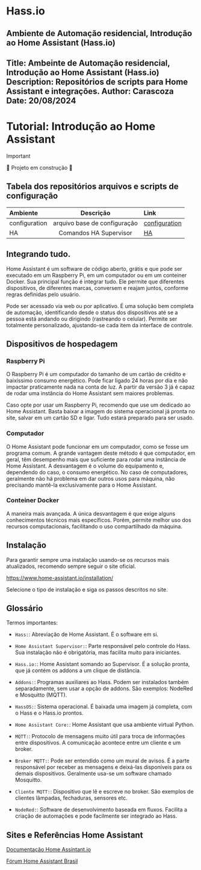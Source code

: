 # Hass.io
 Ambiente de Automação residencial, Introdução ao Home Assistant (Hass.io)
---
Title: Ambeinte de Automação residencial, Introdução ao Home Assistant (Hass.io)
Description: Repositórios de scripts para Home Assistant e integrações.
Author: Carascoza
Date: 20/08/2024
---

# Tutorial: Introdução ao Home Assistant

>[!IMPORTANT]
> :construction: Projeto em construção :construction:

## Tabela dos repositórios arquivos e scripts de configuração 

| Ambiente              | Descrição                     | Link                                                       |
|:-----------           |    :---------:                |:----                                                       |
| configuration	        | arquivo base de configuração  |[configuration](./Home_Assistant/config/configuration.yaml) |
| HA                    | Comandos HA Supervisor        |[HA](./HA/HA_comandos.md)                                   |

## Integrando tudo.

Home Assistant é um software de código aberto, grátis e que pode ser executado em um Raspberry Pi, em um computador ou em um conteiner Docker. Sua principal função é integrar tudo. Ele permite que diferentes dispositivos, de diferentes marcas, conversem e reajam juntos, conforme regras definidas pelo usuário.

Pode ser acessado via web ou por aplicativo. É uma solução bem completa de automação, identificando desde o status dos dispositivos até se a pessoa está andando ou dirigindo (rastreando o celular). Permite ser totalmente personalizado, ajustando-se cada item da interface de controle.

## Dispositivos de hospedagem

### Raspberry Pi

O Raspberry Pi é um computador do tamanho de um cartão de crédito e baixíssimo consumo energético. Pode ficar ligado 24 horas por dia e não impactar praticamente nada na conta de luz. A partir da versão 3 já é capaz de rodar uma instância do Home Assistant sem maiores problemas.

Caso opte por usar um Raspberry Pi, recomendo que use um dedicado ao Home Assistant. Basta baixar a imagem do sistema operacional já pronta no site, salvar em um cartão SD e ligar. Tudo estará preparado para ser usado.

### Computador
O Home Assistant pode funcionar em um computador, como se fosse um programa comum. A grande vantagem deste método é que computador, em geral, têm desempenho mais que suficiente para rodar uma instância de Home Assistant. A desvantagem é o volume do equipamento e, dependendo do caso, o consumo energético. No caso de computadores, geralmente não há problema em dar outros usos para máquina, não precisando mantê-la exclusivamente para o Home Assistant.

### Conteiner Docker
A maneira mais avançada. A única desvantagem é que exige alguns conhecimentos técnicos mais específicos. Porém, permite melhor uso dos recursos computacionais, facilitando o uso compartilhado da máquina.

## Instalação
Para garantir sempre uma instalação usando-se os recursos mais atualizados, recomendo sempre seguir o site oficial.

https://www.home-assistant.io/installation/

Selecione o tipo de instalação e siga os passos descritos no site.

## Glossário
Termos importantes:

- `Hass:`: Abreviação de Home Assistant. É o software em si.

- `Home Assistant Supervisor:`: Parte responsável pelo controle do Hass. Sua instalação não é obrigatória, mas facilita muito para iniciantes.

- `Hass.io:`: Home Assistant somando ao Supervisor. É a solução pronta, que já contém os addons a um clique de distância.

- `Addons:`: Programas auxiliares ao Hass. Podem ser instalados também separadamente, sem usar a opção de addons. São exemplos: NodeRed e Mosquitto (MQTT).

- `HassOS:`: Sistema operacional. É baixada uma imagem já completa, com o Hass e o Hass.io prontos.

- `Home Assistant Core:`: Home Assistant que usa ambiente virtual Python.

- `MQTT:`: Protocolo de mensagens muito útil para troca de informações entre dispositivos. A comunicação acontece entre um cliente e um broker.

- `Broker MQTT:`: Pode ser entendido como um mural de avisos. É a parte responsável por receber as mensagens e deixá-las disponíveis para os demais dispositivos. Geralmente usa-se um software chamado Mosquitto.

- `Cliente MQTT:`: Dispositivo que lê e escreve no broker. São exemplos de clientes lâmpadas, fechaduras, sensores etc.

- `NodeRed:`: Software de desenvolvimento baseada em fluxos. Facilita a criação de automações e pode facilmente ser integrado ao Hass.


## Sites e Referências Home Assistant

[Documentação Home Assintant.io](https://www.home-assistant.io/)

[Fórum Home Assistant Brasil](https://homeassistantbrasil.com.br/)

